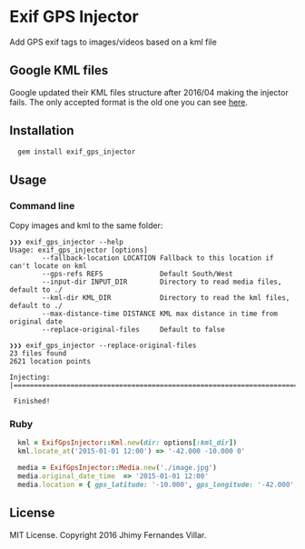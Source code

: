 # Exif GPS Injector

Add GPS exif tags to images/videos based on a kml file

## Google KML files

Google updated their KML files structure after 2016/04 making the injector fails.
The only accepted format is the old one you can see [here](https://github.com/stjhimy/exif_gps_injector/blob/master/spec/fixtures/history.kml).

## Installation

```ruby
  gem install exif_gps_injector
```

## Usage

### Command line

Copy images and kml to the same folder:

```
❯❯❯ exif_gps_injector --help
Usage: exif_gps_injector [options]
        --fallback-location LOCATION Fallback to this location if can't locate on kml
        --gps-refs REFS              Default South/West
        --input-dir INPUT_DIR        Directory to read media files, default to ./
        --kml-dir KML_DIR            Directory to read the kml files, default to ./
        --max-distance-time DISTANCE KML max distance in time from original date
        --replace-original-files     Default to false
```

```
❯❯❯ exif_gps_injector --replace-original-files
23 files found
2621 location points

Injecting: |======================================================================

 Finished!
```

### Ruby

```ruby
  kml = ExifGpsInjector::Kml.new(dir: options[:kml_dir])
  kml.locate_at('2015-01-01 12:00') => '-42.000 -10.000 0'

  media = ExifGpsInjector::Media.new('./image.jpg')
  media.original_date_time  => '2015-01-01 12:00'
  media.location = { gps_latitude: '-10.000', gps_longitude: '-42.000', gps_altitude: 0 }
```


## License

MIT License. Copyright 2016 Jhimy Fernandes Villar.
